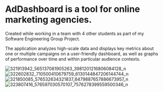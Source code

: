 # AdDashboard is a tool for online marketing agencies.
Created while working in a team with 4 other students as part of my Software Engineering Group Project.

The application analyzes high-scale data and displays key metrics about one or multiple campaigns on a user-friendly dashboard,
as well as graphs of performance over time and within particular audience contexts.

![321913942_565137081905263_3981201216806084128_n](https://user-images.githubusercontent.com/85699014/212748021-6a50d636-ac33-4ede-82b5-5ba45edfe4dc.png)
![322602832_710500410679759_6130144847206144744_n](https://user-images.githubusercontent.com/85699014/212747641-24529620-56cd-4e15-a464-9099886c97d2.png)
![321850085_576532634321837_6479887657886673957_n](https://user-images.githubusercontent.com/85699014/212747662-2b8ac247-055d-4283-b3ea-6472eeaa5899.png)
![323807416_576597030570107_7576278399559500346_n](https://user-images.githubusercontent.com/85699014/212747650-576325e7-409a-4db5-8e4e-bc8e4a878760.png)


